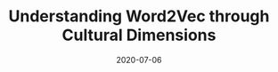 ---
title: "Understanding Word2Vec through Cultural Dimensions"
slug: "word2vec-cultural-dims"
emoji: "🧫"
blurb: "Understanding the decisions AI make is critical in mitigating its downsides. This article explains what cultural dimensions are, and demonstrates how they can increase interpretability and quantify bias in word embeddings."
type: "bp"
tags: ["ml"]
link: "<a aria-label='Blog' href='https://medium.com/@cameronraymond/understanding-word2vec-through-cultural-dimensions-39934ae72926'>Blog</a>"
date: "2020-07-06"
prod: true
mediumURL: https://towardsdatascience.com/understanding-word2vec-through-cultural-dimensions-39934ae72926
---
